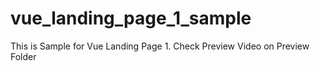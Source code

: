 # vue_landing_page_1_sample
This is Sample for Vue Landing Page 1. Check Preview Video on Preview Folder
